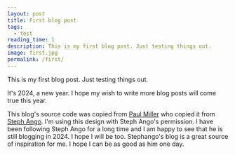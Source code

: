 ```yaml
---
layout: post
title: First blog post
tags:
  - test
reading_time: 1
description: This is my first blog post. Just testing things out.
image: first.jpg
permalink: /first/
---
```


This is my first blog post. Just testing things out.

It's 2024, a new year. I hope my wish to write more blog posts will come true this year.

This blog's source code was copied from [Paul Miller](https://paulmillr.com) who copied it from [Steph Ango](https://stephango.com). I'm using this design with Steph Ango's permission. I have been following Steph Ango for a long time and I am happy to see that he is still blogging in 2024. I hope I will be too. Stephango's blog is a great source of inspiration for me. I hope I can be as good as him one day.
